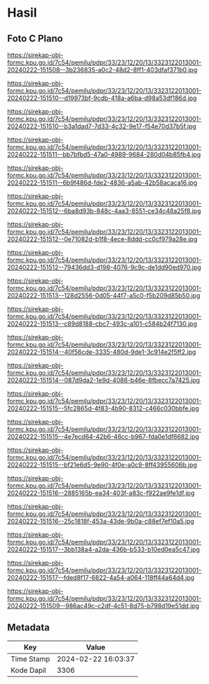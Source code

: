 # Hasil

## Foto C Plano

https://sirekap-obj-formc.kpu.go.id/7c54/pemilu/pdpr/33/23/12/20/13/3323122013001-20240222-151508--3b236835-a0c2-48d2-8ff1-403dfaf371b0.jpg

https://sirekap-obj-formc.kpu.go.id/7c54/pemilu/pdpr/33/23/12/20/13/3323122013001-20240222-151510--d19973bf-9cdb-418a-a6ba-d98a53df186d.jpg

https://sirekap-obj-formc.kpu.go.id/7c54/pemilu/pdpr/33/23/12/20/13/3323122013001-20240222-151510--b3a1dad7-7d33-4c32-9e17-f54e70d37b5f.jpg

https://sirekap-obj-formc.kpu.go.id/7c54/pemilu/pdpr/33/23/12/20/13/3323122013001-20240222-151511--bb7bfbd5-47a0-4989-9684-280d04b85fb4.jpg

https://sirekap-obj-formc.kpu.go.id/7c54/pemilu/pdpr/33/23/12/20/13/3323122013001-20240222-151511--6b9f486d-fde2-4836-a5ab-42b58acaca16.jpg

https://sirekap-obj-formc.kpu.go.id/7c54/pemilu/pdpr/33/23/12/20/13/3323122013001-20240222-151512--6ba8d93b-848c-4aa3-8551-ce34c48a25f8.jpg

https://sirekap-obj-formc.kpu.go.id/7c54/pemilu/pdpr/33/23/12/20/13/3323122013001-20240222-151512--0e71082d-b1f8-4ece-8ddd-cc0cf979a28e.jpg

https://sirekap-obj-formc.kpu.go.id/7c54/pemilu/pdpr/33/23/12/20/13/3323122013001-20240222-151512--79436dd3-d198-4076-9c9c-de1dd90ed970.jpg

https://sirekap-obj-formc.kpu.go.id/7c54/pemilu/pdpr/33/23/12/20/13/3323122013001-20240222-151513--128d2556-0d05-44f7-a5c0-f5b209d85b50.jpg

https://sirekap-obj-formc.kpu.go.id/7c54/pemilu/pdpr/33/23/12/20/13/3323122013001-20240222-151513--c89d8188-cbc7-493c-a101-c584b24f7130.jpg

https://sirekap-obj-formc.kpu.go.id/7c54/pemilu/pdpr/33/23/12/20/13/3323122013001-20240222-151514--40f56cde-3335-480d-9de1-3c914e2f5ff2.jpg

https://sirekap-obj-formc.kpu.go.id/7c54/pemilu/pdpr/33/23/12/20/13/3323122013001-20240222-151514--087d9da2-1e9d-4086-b46e-8fbecc7a7425.jpg

https://sirekap-obj-formc.kpu.go.id/7c54/pemilu/pdpr/33/23/12/20/13/3323122013001-20240222-151515--5fc2865d-4f83-4b90-8312-c466c030bbfe.jpg

https://sirekap-obj-formc.kpu.go.id/7c54/pemilu/pdpr/33/23/12/20/13/3323122013001-20240222-151515--4e7ecd64-42b6-46cc-b967-fda0e1df6682.jpg

https://sirekap-obj-formc.kpu.go.id/7c54/pemilu/pdpr/33/23/12/20/13/3323122013001-20240222-151515--bf21e6d5-9e90-4f0e-a0c9-8ff43955606b.jpg

https://sirekap-obj-formc.kpu.go.id/7c54/pemilu/pdpr/33/23/12/20/13/3323122013001-20240222-151516--2885165b-ea34-403f-a83c-f922ae9fe1df.jpg

https://sirekap-obj-formc.kpu.go.id/7c54/pemilu/pdpr/33/23/12/20/13/3323122013001-20240222-151516--25c1818f-453a-43de-9b0a-c88ef7ef10a5.jpg

https://sirekap-obj-formc.kpu.go.id/7c54/pemilu/pdpr/33/23/12/20/13/3323122013001-20240222-151517--3bb138a4-a2da-436b-b533-b10ed0ea5c47.jpg

https://sirekap-obj-formc.kpu.go.id/7c54/pemilu/pdpr/33/23/12/20/13/3323122013001-20240222-151517--fded8f17-6822-4a54-a064-118ff44a64d4.jpg

https://sirekap-obj-formc.kpu.go.id/7c54/pemilu/pdpr/33/23/12/20/13/3323122013001-20240222-151509--986ac49c-c2df-4c51-8d75-b798d19e51dd.jpg


## Metadata

| Key        | Value               |
| ---------- | ------------------- |
| Time Stamp | 2024-02-22 16:03:37 |
| Kode Dapil | 3306                |



